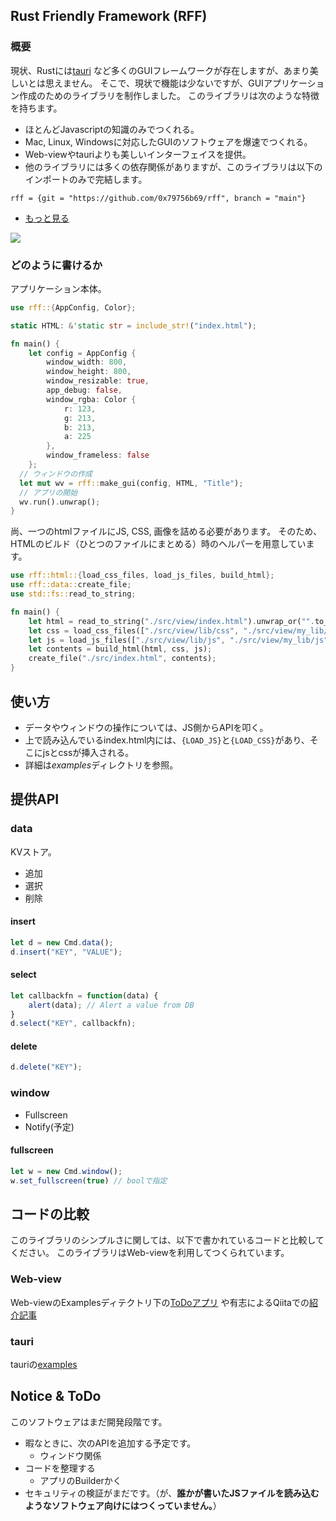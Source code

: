 ## Rust Friendly Framework (RFF)

### 概要
現状、Rustには[tauri](https://github.com/tauri-apps/tauri) など多くのGUIフレームワークが存在しますが、あまり美しいとは思えません。
そこで、現状で機能は少ないですが、GUIアプリケーション作成のためのライブラリを制作しました。
このライブラリは次のような特徴を持ちます。

- ほとんどJavascriptの知識のみでつくれる。
- Mac, Linux, Windowsに対応したGUIのソフトウェアを爆速でつくれる。
- Web-viewやtauriよりも美しいインターフェイスを提供。
- 他のライブラリには多くの依存関係がありますが、このライブラリは以下のインポートのみで完結します。

`rff = {git = "https://github.com/0x79756b69/rff", branch = "main"}`

- [もっと見る](http://zenn.dev/0x/articles/ae4ce76f58ee65)

[![](http://img.youtube.com/vi/xgTBCUP3aq4/0.jpg)](http://www.youtube.com/watch?v=xgTBCUP3aq4 "")

### どのように書けるか
アプリケーション本体。
```rust
use rff::{AppConfig, Color};

static HTML: &'static str = include_str!("index.html");

fn main() {
    let config = AppConfig {
        window_width: 800,
        window_height: 800,
        window_resizable: true,
        app_debug: false,
        window_rgba: Color {
            r: 123,
            g: 213,
            b: 213,
            a: 225
        },
        window_frameless: false
    };
  // ウィンドウの作成
  let mut wv = rff::make_gui(config, HTML, "Title");
  // アプリの開始
  wv.run().unwrap();
}
```
尚、一つのhtmlファイルにJS, CSS, 画像を詰める必要があります。
そのため、HTMLのビルド（ひとつのファイルにまとめる）時のヘルパーを用意しています。
```rust
use rff::html::{load_css_files, load_js_files, build_html};
use rff::data::create_file;
use std::fs::read_to_string;

fn main() {
    let html = read_to_string("./src/view/index.html").unwrap_or("".to_string());
    let css = load_css_files(["./src/view/lib/css", "./src/view/my_lib/css"].to_vec());
    let js = load_js_files(["./src/view/lib/js", "./src/view/my_lib/js"].to_vec());
    let contents = build_html(html, css, js);
    create_file("./src/index.html", contents);
}
```

## 使い方
- データやウィンドウの操作については、JS側からAPIを叩く。
- 上で読み込んでいるindex.html内には、`{LOAD_JS}`と`{LOAD_CSS}`があり、そこにjsとcssが挿入される。
- 詳細は*examples*ディレクトリを参照。

## 提供API
### data
KVストア。
- 追加
- 選択
- 削除

#### insert
```js
let d = new Cmd.data();
d.insert("KEY", "VALUE");
```

#### select
```js
let callbackfn = function(data) {
    alert(data); // Alert a value from DB
}
d.select("KEY", callbackfn);
```

#### delete
```js
d.delete("KEY");
```

### window
- Fullscreen
- Notify(予定)

#### fullscreen
```js
let w = new Cmd.window();
w.set_fullscreen(true) // boolで指定
```

## コードの比較
このライブラリのシンプルさに関しては、以下で書かれているコードと比較してください。
このライブラリはWeb-viewを利用してつくられています。
### Web-view
Web-viewのExamplesディテクトリ下の[ToDoアプリ](https://github.com/Boscop/web-view/blob/master/examples/todo.rs) や有志によるQiitaでの[紹介記事](https://qiita.com/osanshouo/items/7966ecbd41bc3ce611dd)

### tauri
tauriの[examples](https://github.com/tauri-apps/examples/tree/dev/tauri/communication)



## Notice & ToDo
このソフトウェアはまだ開発段階です。
- 暇なときに、次のAPIを追加する予定です。
    - ウィンドウ関係
- コードを整理する
    - アプリのBuilderかく
- セキュリティの検証がまだです。（が、**誰かが書いたJSファイルを読み込むようなソフトウェア向けにはつくっていません。**）



[comment]: <> (## WIP Memo)

[comment]: <> (1. APIを提供する)

[comment]: <> (2. APIについてドキュメント書く。)

[comment]: <> (3. htmlビルド時にデフォルトでJSとCSSの圧縮。)

[comment]: <> (4. APIがまだ同期処理しか対応してない。→非同期に対応する。&#40;かも&#41;)


[comment]: <> (#### window)

[comment]: <> (ウィンドウ関連のイベント)

[comment]: <> (- マルチウィンドウ（インスタンス）)

[comment]: <> (- ウィンドウ無効化)

[comment]: <> (- フルスクリーン変更)

[comment]: <> (- タイトル変更)

[comment]: <> (#### http)

[comment]: <> (JSからHTTP送信できるけど？ここらへんはセキュリティを含め要検討)

